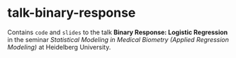 # talk-binary-response

Contains `code` and `slides` to the talk **Binary Response: Logistic Regression** in the seminar *Statistical Modeling in Medical Biometry (Applied Regression Modeling)* at Heidelberg University.
